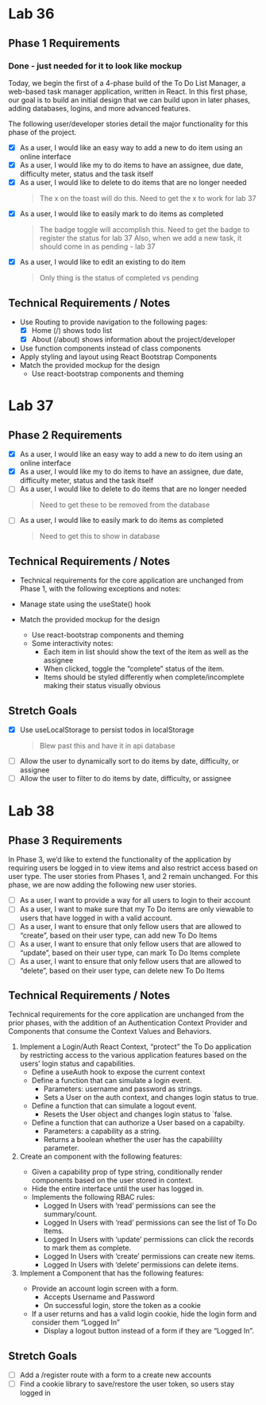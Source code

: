 #  Lab 36
##  Phase 1 Requirements
###  Done - just needed for it to look like mockup

Today, we begin the first of a 4-phase build of the To Do List Manager, a web-based task manager application, written in React. In this first phase, our goal is to build an initial design that we can build upon in later phases, adding databases, logins, and more advanced features.

The following user/developer stories detail the major functionality for this phase of the project.

- [x]  As a user, I would like an easy way to add a new to do item using an online interface
- [x]  As a user, I would like my to do items to have an assignee, due date, difficulty meter, status and the task itself
- [X]  As a user, I would like to delete to do items that are no longer needed
    > The x on the toast will do this.  Need to get the x to work for lab 37
- [x]  As a user, I would like to easily mark to do items as completed
    >  The badge toggle will accomplish this.  Need to get the badge to register the status for lab 37
    >  Also, when we add a new task, it should come in as pending - lab 37
- [x]  As a user, I would like to edit an existing to do item
    >  Only thing is the status of completed vs pending

##  Technical Requirements / Notes

- Use Routing to provide navigation to the following pages:
	-[x] Home (/) shows todo list
	-[x] About (/about) shows information about the project/developer
- Use function components instead of class components
- Apply styling and layout using React Bootstrap Components
- Match the provided mockup for the design
	- Use react-bootstrap components and theming

#  Lab 37
##  Phase 2 Requirements

- [x]  As a user, I would like an easy way to add a new to do item using an online interface
- [x]  As a user, I would like my to do items to have an assignee, due date, difficulty meter, status and the task itself
- [ ]  As a user, I would like to delete to do items that are no longer needed
    >  Need to get these to be removed from the database
- [ ]  As a user, I would like to easily mark to do items as completed
    >  Need to get this to show in database

##  Technical Requirements / Notes

-  Technical requirements for the core application are unchanged from Phase 1, with the following exceptions and notes:

- Manage state using the useState() hook
- Match the provided mockup for the design
	- Use react-bootstrap components and theming
	- Some interactivity notes:
		- Each item in list should show the text of the item as well as the assignee
		- When clicked, toggle the “complete” status of the item.
		- Items should be styled differently when complete/incomplete making their status visually obvious

##  Stretch Goals

- [x]  Use useLocalStorage to persist todos in localStorage
    >  Blew past this and have it in api database
- [ ]  Allow the user to dynamically sort to do items by date, difficulty, or assignee
- [ ]  Allow the user to filter to do items by date, difficulty, or assignee

#  Lab 38
##  Phase 3 Requirements

In Phase 3, we’d like to extend the functionality of the application by requiring users be logged in to view items and also restrict access based on user type. The user stories from Phases 1, and 2 remain unchanged. For this phase, we are now adding the following new user stories.

- [ ]  As a user, I want to provide a way for all users to login to their account
- [ ]  As a user, I want to make sure that my To Do items are only viewable to users that have logged in with a valid account.
- [ ]  As a user, I want to ensure that only fellow users that are allowed to “create”, based on their user type, can add new To Do Items
- [ ]  As a user, I want to ensure that only fellow users that are allowed to “update”, based on their user type, can mark To Do Items complete
- [ ]  As a user, I want to ensure that only fellow users that are allowed to “delete”, based on their user type, can delete new To Do Items

##  Technical Requirements / Notes

Technical requirements for the core application are unchanged from the prior phases, with the addition of an Authentication Context Provider and Components that consume the Context Values and Behaviors.

1. Implement a Login/Auth React Context, “protect” the To Do application by restricting access to the various application features based on the users’ login status and capabilities.
	- Define a useAuth hook to expose the current context
	- Define a function that can simulate a login event.
		- Parameters: username and password as strings.
		- Sets a User on the auth context, and changes login status to true.
	- Define a function that can simulate a logout event.
		- Resets the User object and changes login status to `false.
	- Define a function that can authorize a User based on a capabilty.
		- Parameters: a capability as a string.
		- Returns a boolean whether the user has the capabililty parameter.
2. Create an <Auth /> component with the following features:
	- Given a capability prop of type string, conditionally render components based on the user stored in context.
	- Hide the entire interface until the user has logged in.
	- Implements the following RBAC rules:
		- Logged In Users with ‘read’ permissions can see the summary/count.
		- Logged In Users with ‘read’ permissions can see the list of To Do Items.
		- Logged In Users with ‘update’ permissions can click the records to mark them as complete.
		- Logged In Users with ‘create’ permissions can create new items.
		- Logged In Users with ‘delete’ permissions can delete items.
3. Implement a <Login /> Component that has the following features:
	- Provide an account login screen with a form.
		- Accepts Username and Password
		- On successful login, store the token as a cookie
	- If a user returns and has a valid login cookie, hide the login form and consider them “Logged In”
		- Display a logout button instead of a form if they are “Logged In”.

##  Stretch Goals

- [ ]  Add a /register route with a form to a create new accounts
- [ ]  Find a cookie library to save/restore the user token, so users stay logged in
